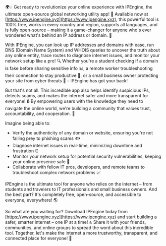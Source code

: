 🌍💡 Get ready to revolutionize your online experience with IPEngine, the ultimate open-source global networking utility app! 🚀 Available now at [https://www.ipengine.xyz](https://www.ipengine.xyz), this powerful tool is 100% free, works in every country and region, supports all languages, and is fully open-source – making it a game-changer for anyone who's ever wondered what's behind an IP address or domain. 🤔

With IPEngine, you can look up IP addresses and domains with ease, run DNS (Domain Name System) and WHOIS queries to uncover the truth about any online entity, trace routes to diagnose internet issues, and monitor your network setup like a pro! 🔍 Whether you're a student checking if a domain is fake before sharing sensitive info 📊, a remote worker troubleshooting their connection to stay productive 🏢, or a small business owner protecting your site from cyber threats 💸 – IPEngine has got your back!

But that's not all. This incredible app also helps identify suspicious IPs, detects scams, and makes the internet safer and more transparent for everyone! 🔒 By empowering users with the knowledge they need to navigate the online world, we're building a community that values trust, accountability, and cooperation. 🌈

Imagine being able to:

* Verify the authenticity of any domain or website, ensuring you're not falling prey to phishing scams 🐟
* Diagnose internet issues in real-time, minimizing downtime and frustration ⏰
* Monitor your network setup for potential security vulnerabilities, keeping your online presence safe 💪
* Collaborate with fellow IT pros, developers, and remote teams to troubleshoot complex network problems 📈

IPEngine is the ultimate tool for anyone who relies on the internet – from students and travelers to IT professionals and small business owners. And the best part? It's completely free, open-source, and accessible to everyone, everywhere! 🌎

So what are you waiting for? Download IPEngine today from [https://www.ipengine.xyz](https://www.ipengine.xyz) and start building a safer, smarter internet – one IP at a time! 🔝 Share it with your friends, communities, and online groups to spread the word about this incredible tool. Together, let's make the internet a more trustworthy, transparent, and connected place for everyone! 🌟